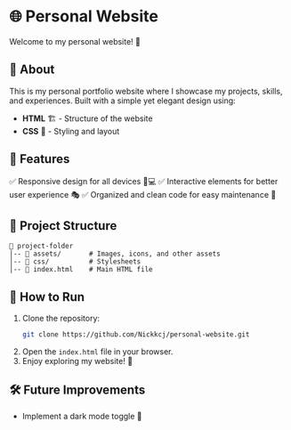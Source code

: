 # 🌐 Personal Website

Welcome to my personal website! 🚀

## 📌 About
This is my personal portfolio website where I showcase my projects, skills, and experiences. Built with a simple yet elegant design using:

- **HTML** 🏗️ - Structure of the website
- **CSS** 🎨 - Styling and layout

## 🎯 Features
✅ Responsive design for all devices 📱💻
✅ Interactive elements for better user experience 🎭
✅ Organized and clean code for easy maintenance 🧹

## 📂 Project Structure
```
📁 project-folder
│-- 📂 assets/       # Images, icons, and other assets
│-- 📂 css/          # Stylesheets           
│-- 📄 index.html    # Main HTML file
```

## 🚀 How to Run
1. Clone the repository:
   ```bash
   git clone https://github.com/Nickkcj/personal-website.git
   ```
2. Open the `index.html` file in your browser.
3. Enjoy exploring my website! 🎉

## 🛠️ Future Improvements
- Implement a dark mode toggle 🌙


